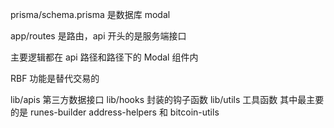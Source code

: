 prisma/schema.prisma 是数据库 modal

app/routes 是路由，api 开头的是服务端接口

主要逻辑都在 api 路径和路径下的 Modal 组件内

RBF 功能是替代交易的

lib/apis 第三方数据接口
lib/hooks 封装的钩子函数
lib/utils 工具函数 其中最主要的是 runes-builder address-helpers 和 bitcoin-utils
